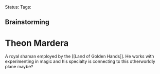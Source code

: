 Status:
Tags:
## Brainstorming


# Theon Mardera

A royal shaman employed by the [[Land of Golden Hands]]. He works with experimenting in magic and his specialty is connecting to this otherworldly plane maybe?